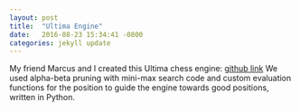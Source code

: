 ```yaml
---
layout: post
title:  "Ultima Engine"
date:   2016-08-23 15:34:41 -0800
categories: jekyll update
---
```


My friend Marcus and I created this Ultima chess engine: [github link][lichess-link]
We used alpha-beta pruning with mini-max search code and custom evaluation functions for the position
to guide the engine towards good positions, written in Python.

[jekyll-docs]: https://jekyllrb.com/docs/home
[jekyll-gh]:   https://github.com/jekyll/jekyll
[jekyll-talk]: https://talk.jekyllrb.com/
[lichess-link]: https://github.com/AstroBoy1/Baroque-Chess-Ultima-
